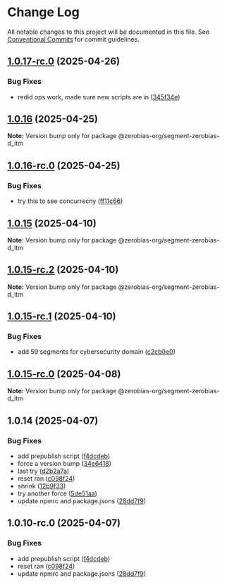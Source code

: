 # Change Log

All notable changes to this project will be documented in this file.
See [Conventional Commits](https://conventionalcommits.org) for commit guidelines.

## [1.0.17-rc.0](https://github.com/zerobias-org/segment/compare/@zerobias-org/segment-zerobias-d_itm@1.0.16...@zerobias-org/segment-zerobias-d_itm@1.0.17-rc.0) (2025-04-26)


### Bug Fixes

* redid ops work, made sure new scripts are in ([345f34e](https://github.com/zerobias-org/segment/commit/345f34ec926029dc141943b3e321676adb4a2888))





## [1.0.16](https://github.com/zerobias-org/segment/compare/@zerobias-org/segment-zerobias-d_itm@1.0.16-rc.0...@zerobias-org/segment-zerobias-d_itm@1.0.16) (2025-04-25)

**Note:** Version bump only for package @zerobias-org/segment-zerobias-d_itm





## [1.0.16-rc.0](https://github.com/zerobias-org/segment/compare/@zerobias-org/segment-zerobias-d_itm@1.0.15...@zerobias-org/segment-zerobias-d_itm@1.0.16-rc.0) (2025-04-25)


### Bug Fixes

* try this to see concurrecny ([ff11c66](https://github.com/zerobias-org/segment/commit/ff11c66d67cb9f185098fd640d4139178d29ae22))





## [1.0.15](https://github.com/zerobias-org/segment/compare/@zerobias-org/segment-zerobias-d_itm@1.0.15-rc.2...@zerobias-org/segment-zerobias-d_itm@1.0.15) (2025-04-10)

**Note:** Version bump only for package @zerobias-org/segment-zerobias-d_itm





## [1.0.15-rc.2](https://github.com/zerobias-org/segment/compare/@zerobias-org/segment-zerobias-d_itm@1.0.15-rc.1...@zerobias-org/segment-zerobias-d_itm@1.0.15-rc.2) (2025-04-10)

**Note:** Version bump only for package @zerobias-org/segment-zerobias-d_itm





## [1.0.15-rc.1](https://github.com/zerobias-org/segment/compare/@zerobias-org/segment-zerobias-d_itm@1.0.15-rc.0...@zerobias-org/segment-zerobias-d_itm@1.0.15-rc.1) (2025-04-10)


### Bug Fixes

* add 59 segments for cybersecurity domain ([c2cb0e0](https://github.com/zerobias-org/segment/commit/c2cb0e0c1f1eabb51d7f5a6ae6db98c1516fcdbe))





## [1.0.15-rc.0](https://github.com/zerobias-org/segment/compare/@zerobias-org/segment-zerobias-d_itm@1.0.14...@zerobias-org/segment-zerobias-d_itm@1.0.15-rc.0) (2025-04-08)

**Note:** Version bump only for package @zerobias-org/segment-zerobias-d_itm





## 1.0.14 (2025-04-07)


### Bug Fixes

* add prepublish  script ([f4dcdeb](https://github.com/zerobias-org/segment/commit/f4dcdebd8680d01e015ebc89587a9f70d641afe4))
* force a version bump ([34e6418](https://github.com/zerobias-org/segment/commit/34e6418d078a9f5caf40c511a89dcf0bdb606dc7))
* last try ([d2b2a7a](https://github.com/zerobias-org/segment/commit/d2b2a7afeca45e2d7ca0beaa1e1bed46a09a82c4))
* reset ran ([c098f24](https://github.com/zerobias-org/segment/commit/c098f240eaf5c840d8c595e05e0ad4eee510fe71))
* shrink ([12b9f33](https://github.com/zerobias-org/segment/commit/12b9f3366b3d0b69018a20f5b5f01d86ad87753f))
* try another force ([5de51aa](https://github.com/zerobias-org/segment/commit/5de51aa6220d857f3e235e2a0c7557b40ee8e5e3))
* update npmrc and package.jsons ([28dd7f9](https://github.com/zerobias-org/segment/commit/28dd7f9ea06676c82b88aabf586f5bb6b974bf3b))





## 1.0.10-rc.0 (2025-04-07)


### Bug Fixes

* add prepublish  script ([f4dcdeb](https://github.com/zerobias-org/segment/commit/f4dcdebd8680d01e015ebc89587a9f70d641afe4))
* reset ran ([c098f24](https://github.com/zerobias-org/segment/commit/c098f240eaf5c840d8c595e05e0ad4eee510fe71))
* update npmrc and package.jsons ([28dd7f9](https://github.com/zerobias-org/segment/commit/28dd7f9ea06676c82b88aabf586f5bb6b974bf3b))
